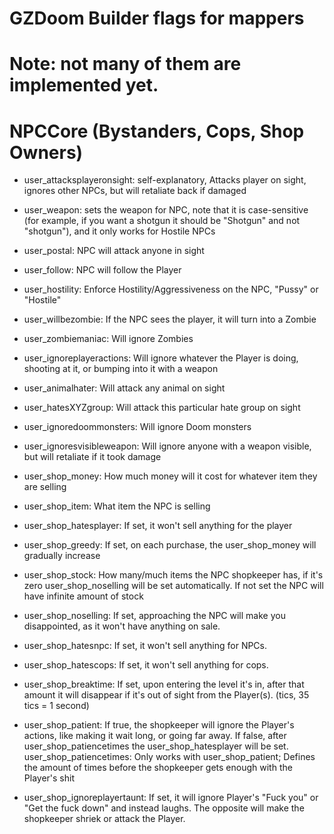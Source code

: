 # GZDoom Builder flags for mappers
# Note: not many of them are implemented yet.

# NPCCore (Bystanders, Cops, Shop Owners)

- user_attacksplayeronsight: self-explanatory, Attacks player on sight, ignores other NPCs, but will retaliate back if damaged
- user_weapon: sets the weapon for NPC, note that it is case-sensitive (for example, if you want a shotgun it should be "Shotgun" and not "shotgun"), and it only works for Hostile NPCs

- user_postal: NPC will attack anyone in sight
- user_follow: NPC will follow the Player
- user_hostility: Enforce Hostility/Aggressiveness on the NPC, "Pussy" or "Hostile"
- user_willbezombie: If the NPC sees the player, it will turn into a Zombie
- user_zombiemaniac: Will ignore Zombies
- user_ignoreplayeractions: Will ignore whatever the Player is doing, shooting at it, or bumping into it with a weapon
- user_animalhater: Will attack any animal on sight
- user_hatesXYZgroup: Will attack this particular hate group on sight
- user_ignoredoommonsters: Will ignore Doom monsters
- user_ignoresvisibleweapon: Will ignore anyone with a weapon visible, but will retaliate if it took damage 

- user_shop_money: How much money will it cost for whatever item they are selling
- user_shop_item: What item the NPC is selling
- user_shop_hatesplayer: If set, it won't sell anything for the player
- user_shop_greedy: If set, on each purchase, the user_shop_money will gradually increase
- user_shop_stock: How many/much items the NPC shopkeeper has, if it's zero user_shop_noselling will be set automatically. If not set the NPC will have infinite amount of stock

- user_shop_noselling: If set, approaching the NPC will make you disappointed, as it won't have anything on sale.
- user_shop_hatesnpc: If set, it won't sell anything for NPCs.
- user_shop_hatescops: If set, it won't sell anything for cops.
- user_shop_breaktime: If set, upon entering the level it's in, after that amount it will disappear if it's out of sight from the Player(s). (tics, 35 tics = 1 second)

- user_shop_patient: If true, the shopkeeper will ignore the Player's actions, like making it wait long, or going far away. If false, after user_shop_patiencetimes the user_shop_hatesplayer will be set.
user_shop_patiencetimes: Only works with user_shop_patient; Defines the amount of times before the shopkeeper gets enough with the Player's shit

- user_shop_ignoreplayertaunt: If set, it will ignore Player's "Fuck you" or "Get the fuck down" and instead laughs. The opposite will make the shopkeeper shriek or attack the Player.
